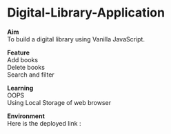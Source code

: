 # Digital-Library-Application
<b>Aim</b>
<br>
To build a digital library using Vanilla JavaScript.<br>

<b>Feature</b><br>
Add books<br>
Delete books<br>
Search and filter<br>

<b>Learning</b><br>
OOPS<br>
Using Local Storage of web browser<br>

<b>Environment</b><br>
Here is the deployed link :
